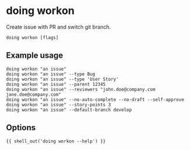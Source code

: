 # doing workon

Create issue with PR and switch git branch.

```shell
doing workon [flags]
```

## Example usage

```shell
doing workon "an issue"
doing workon "an issue" --type Bug
doing workon "an issue" --type 'User Story'
doing workon "an issue" --parent 12345
doing workon "an issue" --reviewers "john.doe@company.com jane.doe@company.com"
doing workon "an issue" --no-auto-complete --no-draft --self-approve
doing workon "an issue" --story-points 3
doing workon "an issue" --default-branch develop
```

## Options

```nohighlight
{{ shell_out('doing workon --help') }}
```

